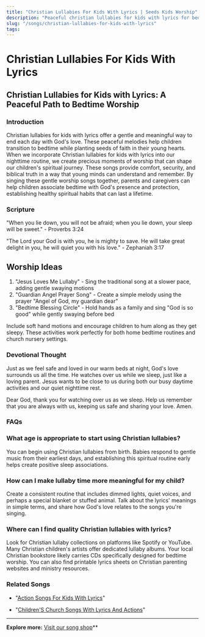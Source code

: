 ```yaml
---
title: "Christian Lullabies For Kids With Lyrics | Seeds Kids Worship"
description: "Peaceful christian lullabies for kids with lyrics for bedtime and quiet moments. Christian music to comfort and nurture young children's faith."
slug: "/songs/christian-lullabies-for-kids-with-lyrics"
tags:
---
```


# Christian Lullabies For Kids With Lyrics

## Christian Lullabies for Kids with Lyrics: A Peaceful Path to Bedtime Worship

### Introduction
Christian lullabies for kids with lyrics offer a gentle and meaningful way to end each day with God's love. These peaceful melodies help children transition to bedtime while planting seeds of faith in their young hearts. When we incorporate Christian lullabies for kids with lyrics into our nighttime routine, we create precious moments of worship that can shape our children's spiritual journey. These songs provide comfort, security, and biblical truth in a way that young minds can understand and remember. By singing these gentle worship songs together, parents and caregivers can help children associate bedtime with God's presence and protection, establishing healthy spiritual habits that can last a lifetime.

### Scripture
"When you lie down, you will not be afraid; when you lie down, your sleep will be sweet." - Proverbs 3:24

"The Lord your God is with you, he is mighty to save. He will take great delight in you, he will quiet you with his love." - Zephaniah 3:17

## Worship Ideas
1. "Jesus Loves Me Lullaby" - Sing the traditional song at a slower pace, adding gentle swaying motions
2. "Guardian Angel Prayer Song" - Create a simple melody using the prayer "Angel of God, my guardian dear"
3. "Bedtime Blessing Circle" - Hold hands as a family and sing "God is so good" while gently swaying before bed

Include soft hand motions and encourage children to hum along as they get sleepy. These activities work perfectly for both home bedtime routines and church nursery settings.

### Devotional Thought
Just as we feel safe and loved in our warm beds at night, God's love surrounds us all the time. He watches over us while we sleep, just like a loving parent. Jesus wants to be close to us during both our busy daytime activities and our quiet nighttime rest.

Dear God, thank you for watching over us as we sleep. Help us remember that you are always with us, keeping us safe and sharing your love. Amen.

### FAQs

### What age is appropriate to start using Christian lullabies?
You can begin using Christian lullabies from birth. Babies respond to gentle music from their earliest days, and establishing this spiritual routine early helps create positive sleep associations.

### How can I make lullaby time more meaningful for my child?
Create a consistent routine that includes dimmed lights, quiet voices, and perhaps a special blanket or stuffed animal. Talk about the lyrics' meanings in simple terms, and share how God's love relates to the songs you're singing.

### Where can I find quality Christian lullabies with lyrics?
Look for Christian lullaby collections on platforms like Spotify or YouTube. Many Christian children's artists offer dedicated lullaby albums. Your local Christian bookstore likely carries CDs specifically designed for bedtime worship. You can also find printable lyrics sheets on Christian parenting websites and ministry resources.

### Related Songs

- "[Action Songs For Kids With Lyrics](/songs/action-songs-for-kids-with-lyrics/)"

- "[Children'S Church Songs With Lyrics And Actions](/songs/children-s-church-songs-with-lyrics-and-actions/)"

---

**Explore more:** [Visit our song shop](https://seedskidsworship.com/shop)**

<!-- Schema Markup -->
<script type="application/ld+json">
{
  "@context": "https://schema.org",
  "@type": "MusicRecording",
  "name": "Christian Lullabies For Kids With Lyrics",
  "byArtist": {
    "@type": "MusicGroup",
    "name": "Seeds Kids Worship"
  },
  "isFamilyFriendly": true,
  "url": "https://seedskidsworship.com/songs/christian-lullabies-for-kids-with-lyrics/"
}
</script>
